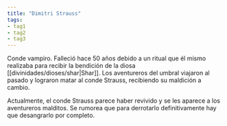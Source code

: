 ```yaml
---
title: "Dimitri Strauss"
tags:
- tag1
- tag2
- tag3
---
```


Conde vampiro. Falleció hace 50 años debido a un ritual que él mismo realizaba para recibir la bendición de la diosa [[divinidades/dioses/shar|Shar]]. Los aventureros del umbral viajaron al pasado y lograron matar al conde Strauss, recibiendo su maldición a cambio.

Actualmente, el conde Strauss parece haber revivido y se les aparece a los aventureros malditos. Se rumorea que para derrotarlo definitivamente hay que desangrarlo por completo.